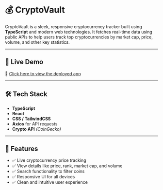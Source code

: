 # 💰 CryptoVault

CryptoVault is a sleek, responsive cryptocurrency tracker built using **TypeScript** and modern web technologies. It fetches real-time data using public APIs to help users track top cryptocurrencies by market cap, price, volume, and other key statistics.

---

## 🚀 Live Demo

🔗 [Click here to view the deployed app](https://crypto-vault-iota.vercel.app/)  

---

## 🛠️ Tech Stack

- **TypeScript**
- **React**
- **CSS / TailwindCSS** 
- **Axios** for API requests
- **Crypto API** *(CoinGecko)*

---

## 🌟 Features

- ✅ Live cryptocurrency price tracking
- ✅ View details like price, rank, market cap, and volume
- ✅ Search functionality to filter coins
- ✅ Responsive UI for all devices
- ✅ Clean and intuitive user experience